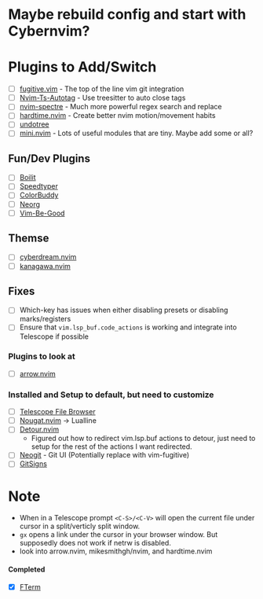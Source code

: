 # Maybe rebuild config and start with Cybernvim?

# Plugins to Add/Switch
- [ ] [fugitive.vim](https://github.com/tpope/vim-fugitive) - The top of the line vim git integration
- [ ] [Nvim-Ts-Autotag](https://github.com/windwp/nvim-ts-autotag) - Use treesitter to auto close tags
- [ ] [nvim-spectre](https://github.com/nvim-pack/nvim-spectre) - Much more powerful regex search and replace
- [ ] [hardtime.nvim](https://github.com/m4xshen/hardtime.nvim) - Create better nvim motion/movement habits
- [ ] [undotree](https://github.com/mbbill/undotree)
- [ ] [mini.nvim](https://github.com/echasnovski/mini.nvim) - Lots of useful modules that are tiny. Maybe add some or all?

## Fun/Dev Plugins
- [ ] [Boilit](https://github.com/gennaro-tedesco/boilit)
- [ ] [Speedtyper](https://github.com/NStefan002/speedtyper.nvim)
- [ ] [ColorBuddy](https://github.com/tjdevries/colorbuddy.nvim)
- [ ] [Neorg](https//github.com/vhyrro/neorg)
- [ ] [Vim-Be-Good](https://github.com/theprimeagen/vim-be-good)

## Themse
- [ ] [cyberdream.nvim](https://github.com/scottmckendry/cyberdream.nvim)
- [ ] [kanagawa.nvim](https://github.com/rebelot/kanagawa.nvim)

## Fixes
- [ ] Which-key has issues when either disabling presets or disabling marks/registers
- [ ] Ensure that `vim.lsp_buf.code_actions` is working and integrate into Telescope if possible

### Plugins to look at
- [ ] [arrow.nvim](https://github.com/otavioschwanck/arrow.nvim)

### Installed and Setup to default, but need to customize
- [ ] [Telescope File Browser](https://github.com/nvim-telescope/telescope-file-browser.nvim)
- [ ] [Nougat.nvim](https://github.com/MunifTanjim/nougat.nvim) -> Lualline
- [ ] [Detour.nvim](https://github.com/carbon-steel/detour.nvim)
    - Figured out how to redirect vim.lsp.buf actions to detour, just need to setup for the rest of the actions I want 
      redirected.
- [ ] [Neogit](https://github.com/TimUntersberger/neogit) - Git UI (Potentially replace with vim-fugitive)
- [ ] [GitSigns](https://github.com/lewis6991/gitsigns.nvim)

# Note
- When in a Telescope prompt `<C-S>/<C-V>` will open the current file under cursor in a split/verticly split window.
- `gx` opens a link under the cursor in your browser window. But supposedly does not work if netrw is disabled.
- look into arrow.nvim, mikesmithgh/nvim, and hardtime.nvim

#### Completed
- [X] [FTerm](https://github.com/numToStr/FTerm.nvim)
